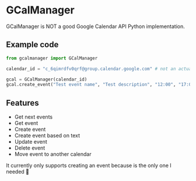 # GCalManager
GCalManager is NOT a good Google Calendar API Python implementation.

## Example code
```python
from gcalmanager import GCalManager

calendar_id = "c_6qimrdfv0qrf@group.calendar.google.com" # not an actual calendar id just an example

gcal = GCalManager(calendar_id)
gcal.create_event("Test event name", "Test description", "12:00", "17:00", "2022-12-01")
```

## Features
- Get next events
- Get event
- Create event
- Create event based on text
- Update event
- Delete event
- Move event to another calendar

It currently only supports creating an event because is the only one I needed 🤡